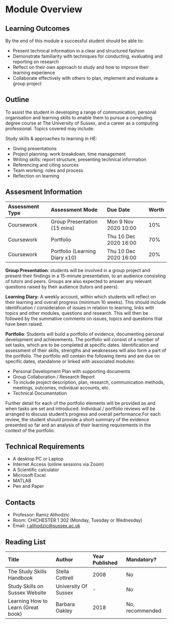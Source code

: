 # Module Overview

## Learning Outcomes

By the end of this module a successful student should be able to:

* Present technical information in a clear and structured fashion
* Demonstrate familiarity with techniques for conducting, evaluating and reporting on research
* Reflect on their own approach to study and how to improve their learning experience
* Collaborate effectively with others to plan, implement and evaluate a group project

## Outline

To assist the student in developing a range of communication, personal organisation and learning skills to enable them to pursue a computing degree course at The University of Sussex, and a career as a computing professional. Topics covered may include:

Study skills & approaches to learning in HE:

* Giving presentations
* Project planning: work breakdown, time management
* Writing skills: report structure, presenting technical information
* Referencing and citing sources
* Team working: roles and process
* Reflection on learning

## Assesment Information

| Assessment Type | Assessment Mode | Due Date | Worth |
| :--- | :--- | :--- | :--- |
| Coursework | Group Presentation \(15 mins\) | Mon 9 Nov 2020 10:00 | 10% |
| Coursework | Portfolio | Thu 10 Dec 2020 16:00 | 70% |
| Coursework | Portfolio \(Learning Diary x10\) | Thu 10 Dec 2020 16:00 | 20% |

**Group Presentation**: students will be involved in a group project and present their findings in a 15-minute presentation, to an audience consisting of tutors and peers. Groups are also expected to answer any relevant questions raised by their audience \(tutors and peers\).

**Learning Diary:** A weekly account, within which students will reflect on their learning and overall progress \(minimum 10 weeks\). This should include identification / consideration of issues in relation to learning, links with topics and other modules, questions and research. This will then be followed by the summative comments on issues, topics and questions that have been raised.

**Portfolio**: Students will build a portfolio of evidence, documenting personal development and achievements. The portfolio will consist of a number of set tasks, which are to be completed at specific dates. Identification and assessment of their skills, strengths and weaknesses will also form a part of the portfolio. The portfolio will contain the following items and are due on specific dates, standalone or linked with associated modules:

* Personal Development Plan with supporting documents
* Group Collaboration / Research Report
* To include project description, plan, research, communication methods, meetings, outcomes, individual accounts, etc.
* Technical Documentation

Further detail for each of the portfolio elements will be provided as and when tasks are set and introduced. Individual / portfolio reviews will be arranged to discuss student’s progress and overall performance.For each review, the student should provide a short summary of the evidence presented so far and an analysis of their learning requirements in the context of the portfolio.

## Technical Requirements

* A desktop PC or Laptop
* Internet Access \(online sessions via Zoom\)
* A Scientific calculator
* Microsoft Excel
* MATLAB
* Pen and Paper

## Contacts

* Professor: Ramiz Alihodzic
* Room: CHICHESTER 1 302 \(Monday, Tuesday or Wednesday\) 
* Email: [r.alihodzic@sussex.ac.uk](mailto:r.alihodzic@sussex.ac.uk)

## Reading List

| Title | Author | Year Published | Mandatory? |
| :--- | :--- | :--- | :--- |
| The Study Skills Handbook | Stella Cottrell | 2008 | No |
| Study Skills on Sussex Website | University Of Sussex | - | No |
| Learning How to Learn \(Great book\) | Barbara Oakley | 2018 | No, recommended |













